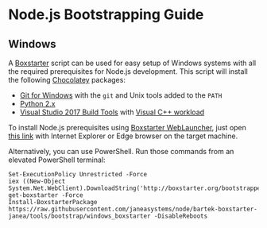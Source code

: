 # Node.js Bootstrapping Guide

## Windows

A [Boxstarter][] script can be used for easy setup of Windows systems with all
the required prerequisites for Node.js development. This script will install
the following [Chocolatey] packages:
  * [Git for Windows][] with the `git` and Unix tools added to the `PATH`
  * [Python 2.x][]
  * [Visual Studio 2017 Build Tools][] with [Visual C++ workload][]

To install Node.js prerequisites using [Boxstarter WebLauncher][], just open
[this link](http://boxstarter.org/package/nr/url?https://raw.githubusercontent.com/janeasystems/node/bartek-boxstarter-janea/tools/bootstrap/windows_boxstarter)
with Internet Explorer or Edge browser on the target machine.

Alternatively, you can use PowerShell. Run those commands from an elevated
PowerShell terminal:
```console
Set-ExecutionPolicy Unrestricted -Force
iex ((New-Object System.Net.WebClient).DownloadString('http://boxstarter.org/bootstrapper.ps1'))
get-boxstarter -Force
Install-BoxstarterPackage https://raw.githubusercontent.com/janeasystems/node/bartek-boxstarter-janea/tools/bootstrap/windows_boxstarter -DisableReboots
```

[Boxstarter]: http://boxstarter.org/
[Boxstarter WebLauncher]: http://boxstarter.org/WebLauncher
[Chocolatey]: https://chocolatey.org/
[Git for Windows]: https://chocolatey.org/packages/git
[Python 2.x]: https://chocolatey.org/packages/python2
[Visual Studio 2017 Build Tools]: https://chocolatey.org/packages/visualstudio2017buildtools
[Visual C++ workload]: https://chocolatey.org/packages/visualstudio2017-workload-vctools

